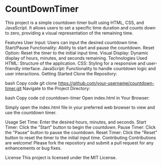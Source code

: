 # CountDownTimer
This project is a simple countdown timer built using HTML, CSS, and JavaScript. It allows users to set a specific time duration and counts down to zero, providing a visual representation of the remaining time.

Features
User Input: Users can input the desired countdown time.
Start/Pause Functionality: Ability to start and pause the countdown.
Reset Option: Reset the timer to the initial input time.
Visual Display: Dynamic display of hours, minutes, and seconds remaining.
Technologies Used
HTML: Structure of the application.
CSS: Styling for a responsive and user-friendly interface.
JavaScript: Functionality to handle countdown logic and user interactions.
Getting Started
Clone the Repository:

bash
Copy code
git clone https://github.com/your-username/countdown-timer.git
Navigate to the Project Directory:

bash
Copy code
cd countdown-timer
Open index.html in Your Browser:

Simply open the index.html file in your preferred web browser to view and use the countdown timer.

Usage
Set Time: Enter the desired hours, minutes, and seconds.
Start Timer: Click the "Start" button to begin the countdown.
Pause Timer: Click the "Pause" button to pause the countdown.
Reset Timer: Click the "Reset" button to reset the timer to the initial input time.
Contributing
Contributions are welcome! Please fork the repository and submit a pull request for any enhancements or bug fixes.

License
This project is licensed under the MIT License.
